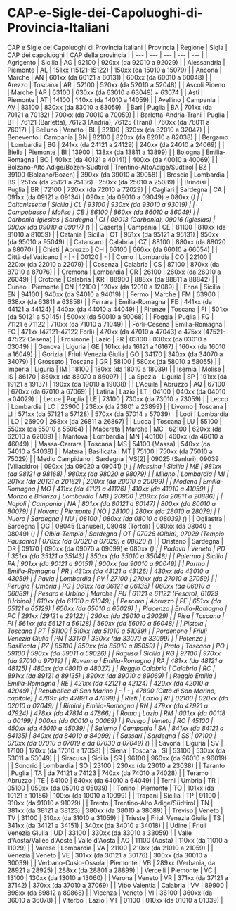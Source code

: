 # CAP-e-Sigle-dei-Capoluoghi-di-Provincia-Italiani
CAP e Sigle dei Capoluoghi di Provincia Italiani
| Provincia | Regione | Sigla | CAP dei capoluoghi | CAP della provincia |
| --- | --- | --- | --- | --- |
| Agrigento | Sicilia | AG | 92100 | 920xx (da 92010 a 92029) |
| Alessandria | Piemonte | AL | 151xx (15121-15122) | 150xx (da 15010 a 15079) |
| Ancona | Marche | AN | 601xx (da 60121 a 60131) | 600xx (da 60010 a 60048) |
| Arezzo | Toscana | AR | 52100 | 520xx (da 52010 a 52048) |
| Ascoli Piceno | Marche | AP | 63100 | 630xx (da 63010 a 63049) + 63074 |
| Asti | Piemonte | AT | 14100 | 140xx (da 14010 a 14059) |
| Avellino | Campania | AV | 83100 | 830xx (da 83010 a 83059) |
| Bari | Puglia | BA | 701xx (da 70121 a 70132) | 700xx (da 70010 a 70059) |
| Barletta-Andria-Trani | Puglia | BT | 76121 (Barletta), 76123 (Andria), 76125 (Trani) | 760xx (da 76011 a 76017) |
| Belluno | Veneto | BL | 32100 | 320xx (da 32010 a 32047) |
| Benevento | Campania | BN | 82100 | 820xx (da 82010 a 82038) |
| Bergamo | Lombardia | BG | 241xx (da 24121 a 24129) | 240xx (da 24010 a 24069) |
| Biella | Piemonte | BI | 13900 | 138xx (da 13811 a 13899) |
| Bologna | Emilia-Romagna | BO | 401xx (da 40121 a 40141) | 400xx (da 40010 a 40069) |
| Bolzano-Alto Adige/Bozen-Südtirol | Trentino-AltoAdige/Südtirol | BZ | 39100 (Bolzano/Bozen) | 390xx (da 39010 a 39058) |
| Brescia | Lombardia | BS | 251xx (da 25121 a 25136) | 250xx (da 25010 a 25089) |
| Brindisi | Puglia | BR | 72100 | 720xx (da 72010 a 72029) |
| Cagliari | Sardegna | CA | 091xx (da 09121 a 09134) | 090xx (da 09010 a 09049) e 080xx (*) |
| Caltanissetta | Sicilia | CL | 93100 | 930xx (da 93010 a 93019) |
| Campobasso | Molise | CB | 86100 | 860xx (da 86010 a 86049) |
| Carbonia-Iglesias | Sardegna | CI | 09013 (Carbonia), 09016 (Iglesias) | 090xx (da 09010 a 09017) (*) |
| Caserta | Campania | CE | 81100 | 810xx (da 81010 a 81059) |
| Catania | Sicilia | CT | 951xx (da 95121 a 95131) | 950xx (da 95010 a 95049) |
| Catanzaro | Calabria | CZ | 88100 | 880xx (da 88020 a 88070) |
| Chieti | Abruzzo | CH | 66100 | 660xx (da 66010 a 66054) |
| Città del Vaticano | - | - | 00120 | - |
| Como | Lombardia | CO | 22100 | 220xx (da 22010 a 22079) |
| Cosenza | Calabria | CS | 87100 | 870xx (da 87010 a 87076) |
| Cremona | Lombardia | CR | 26100 | 260xx (da 26010 a 26049) |
| Crotone | Calabria | KR | 88900 | 888xx (da 88811 a 88842) |
| Cuneo | Piemonte | CN | 12100 | 120xx (da 12010 a 12089) |
| Enna | Sicilia | EN | 94100 | 940xx (da 94010 a 94019) |
| Fermo | Marche | FM | 63900 | 638xx (da 63811 a 63858) |
| Ferrara | Emilia-Romagna | FE | 441xx (da 44121 a 44124) | 440xx (da 44010 a 44049) |
| Firenze | Toscana | FI | 501xx (da 50121 a 50145) | 500xx (da 50010 a 50068) |
| Foggia | Puglia | FG | 71121 e 71122 | 710xx (da 71010 a 71049) |
| Forlì-Cesena | Emilia-Romagna | FC | 471xx (47121-47122 Forlì) | 470xx (da 47010 a 47043) e 475xx (47521-47522 Cesena) |
| Frosinone | Lazio | FR | 03100 | 030xx (da 03010 a 03049) |
| Genova | Liguria | GE | 161xx (da 16121 a 16167) | 160xx (da 16010 a 16049) |
| Gorizia | Friuli Venezia Giulia | GO | 34170 | 340xx (da 34070 a 34079) |
| Grosseto | Toscana | GR | 58100 | 580xx (da 58010 a 58055) |
| Imperia | Liguria | IM | 18100 | 180xx (da 18010 a 18039) |
| Isernia | Molise | IS | 86170 | 860xx (da 86070 a 86097) |
| La Spezia | Liguria | SP | 191xx (da 19121 a 19137) | 190xx (da 19010 a 19038) |
| L'Aquila | Abruzzo | AQ | 67100 | 670xx (da 67010 a 67069) |
| Latina | Lazio | LT | 04100 | 040xx (da 04010 a 04029) |
| Lecce | Puglia | LE | 73100 | 730xx (da 73010 a 73059) |
| Lecco | Lombardia | LC | 23900 | 238xx (da 23801 a 23899) |
| Livorno | Toscana | LI | 571xx (da 57121 a 57128) | 570xx (da 57014 a 57039) |
| Lodi | Lombardia | LO | 26900 | 268xx (da 26811 a 26867) |
| Lucca | Toscana | LU | 55100 | 550xx (da 55010 a 55064) |
| Macerata | Marche | MC | 62100 | 620xx (da 62010 a 62039) |
| Mantova | Lombardia | MN | 46100 | 460xx (da 46010 a 46049) |
| Massa-Carrara | Toscana | MS | 54100 (Massa) | 540xx (da 54010 a 54038) |
| Matera | Basilicata | MT | 75100 | 750xx (da 75010 a 75029) |
| Medio Campidano | Sardegna | VS[2] | 09025 (Sanluri), 09039 (Villacidro) | 090xx (da 09020 a 09041) (*) |
| Messina | Sicilia | ME | 981xx (da 98121 a 98168) | 980xx (da 98020 a 98079) |
| Milano | Lombardia | MI | 201xx (da 20121 a 20162) | 200xx (da 20010 a 20099) |
| Modena | Emilia-Romagna | MO | 411xx (da 41121 a 41126) | 410xx (da 41010 a 41059) |
| Monza e Brianza | Lombardia | MB | 20900 | 208xx (da 20811 a 20886) |
| Napoli | Campania | NA | 801xx (da 80121 a 80147) | 800xx (da 80010 a 80079) |
| Novara | Piemonte | NO | 28100 | 280xx (da 28010 a 28079) |
| Nuoro | Sardegna | NU | 08100 | 080xx (da 08010 a 08039) (*) |
| Ogliastra | Sardegna | OG | 08045 (Lanusei), 08048 (Tortolì) | 080xx (da 08040 a 08049) (*) |
| Olbia-Tempio | Sardegna | OT | 07026 (Olbia), 07029 (Tempio Pausania) | 070xx (da 07020 a 07029) e 08020 (*) |
| Oristano | Sardegna | OR | 09170 | 090xx (da 09070 a 09099) e 080xx (*) |
| Padova | Veneto | PD | 351xx (da 35121 a 35143) | 350xx (da 35010 a 35048) |
| Palermo | Sicilia | PA | 901xx (da 90121 a 90151) | 900xx (da 90010 a 90049) |
| Parma | Emilia-Romagna | PR | 431xx (da 43121 a 43126) | 430xx (da 43010 a 43059) |
| Pavia | Lombardia | PV | 27100 | 270xx (da 27010 a 27059) |
| Perugia | Umbria | PG | 061xx (da 06121 a 06135) | 060xx (da 06010 a 06089) |
| Pesaro e Urbino | Marche | PU | 61121 e 61122 (Pesaro), 61029 (Urbino) | 610xx (da 61010 a 61049) |
| Pescara | Abruzzo | PE | 651xx (da 65121 a 65129) | 650xx (da 65010 a 65029) |
| Piacenza | Emilia-Romagna | PC | 291xx (29121 e 29122) | 290xx (da 29010 a 29029) |
| Pisa | Toscana | PI | 561xx (da 56121 a 56128) | 560xx (da 56010 a 56048) |
| Pistoia | Toscana | PT | 51100 | 510xx (da 51010 a 51039) |
| Pordenone | Friuli Venezia Giulia | PN | 33170 | 330xx (da 33070 a 33099) |
| Potenza | Basilicata | PZ | 85100 | 850xx (da 85010 a 85059) |
| Prato | Toscana | PO | 59100 | 590xx (da 59011 a 59026) |
| Ragusa | Sicilia | RG | 97100 | 970xx (da 97010 a 97019) |
| Ravenna | Emilia-Romagna | RA | 481xx (da 48121 a 48125) | 480xx (da 48010 a 48027) |
| Reggio Calabria | Calabria | RC | 891xx (da 89121 a 89135) | 890xx (da 89010 a 89069) |
| Reggio Emilia | Emilia-Romagna | RE | 421xx (da 42121 a 42124) | 420xx (da 42010 a 42049) |
| Repubblica di San Marino | - | - | 47890 (Città di San Marino, capitale) | 4789x (da 47891 a 47899) |
| Rieti | Lazio | RI | 02100 | 020xx (da 02010 a 02049) |
| Rimini | Emilia-Romagna | RN | 479xx (da 47921 a 47924) | 478xx (da 47814 a 47866) |
| Roma | Lazio | RM | 001xx (da 00118 a 00199) | 000xx (da 00010 a 00069) |
| Rovigo | Veneto | RO | 45100 | 450xx (da 45010 a 45039) |
| Salerno | Campania | SA | 841xx (da 84121 a 84135) | 840xx (da 84010 a 84099) |
| Sassari | Sardegna | SS | 07100 | 070xx (da 07010 a 07019 e da 07030 a 07049) (*) |
| Savona | Liguria | SV | 17100 | 170xx (da 17010 a 17058) |
| Siena | Toscana | SI | 53100 | 530xx (da 53011 a 53049) |
| Siracusa | Sicilia | SR | 96100 | 960xx (da 96010 a 96019) |
| Sondrio | Lombardia | SO | 23100 | 230xx (da 23010 a 23038) |
| Taranto | Puglia | TA | da 74121 a 74123 | 740xx (da 74010 a 74028) |
| Teramo | Abruzzo | TE | 64100 | 640xx (da 64010 a 64049) |
| Terni | Umbria | TR | 05100 | 050xx (da 05010 a 05039) |
| Torino | Piemonte | TO | 101xx (da 10121 a 10156) | 100xx (da 10010 a 10099) |
| Trapani | Sicilia | TP | 91100 | 910xx (da 91010 a 91029) |
| Trento | Trentino-Alto Adige/Südtirol | TN | 381xx (da 38121 a 38123) | 380xx (da 38010 a 38089) |
| Treviso | Veneto | TV | 31100 | 310xx (da 31010 a 31059) |
| Trieste | Friuli Venezia Giulia | TS | 341xx (da 34121 a 34151) | 340xx (da 34010 a 34018) |
| Udine | Friuli Venezia Giulia | UD | 33100 | 330xx (da 33010 a 33059) |
| Valle d'Aosta/Vallée d'Aoste | Valle d'Aosta | AO | 11100 (Aosta) | 110xx (da 11010 a 11029) |
| Varese | Lombardia | VA | 21100 | 210xx (da 21010 a 21059) |
| Venezia | Veneto | VE | 301xx (da 30121 a 30176) | 300xx (da 30010 a 30039) |
| Verbano-Cusio-Ossola | Piemonte | VB | 289xx (Verbania, da 28921 a 28925) | 288xx (da 28801 a 28899) |
| Vercelli | Piemonte | VC | 13100 | 130xx (da 13010 a 13060) |
| Verona | Veneto | VR | 371xx (da 37121 a 37142) | 370xx (da 37010 a 37069) |
| Vibo Valentia | Calabria | VV | 89900 | 898xx (da 89812 a 89868) |
| Vicenza | Veneto | VI | 36100 | 360xx (da 36010 a 36078) |
| Viterbo | Lazio | VT | 01100 | 010xx (da 01010 a 01039) |
